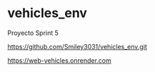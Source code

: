 # vehicles_env
Proyecto Sprint 5

https://github.com/Smiley3031/vehicles_env.git


https://web-vehicles.onrender.com


